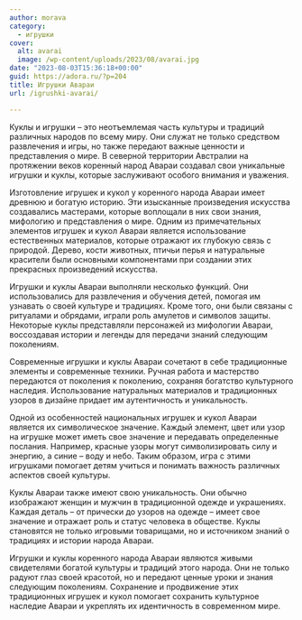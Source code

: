 ```yaml
---
author: morava
category:
  - игрушки
cover:
  alt: avarai
  image: /wp-content/uploads/2023/08/avarai.jpg
date: "2023-08-03T15:36:18+00:00"
guid: https://adora.ru/?p=204
title: Игрушки Авараи
url: /igrushki-avarai/

---
```

Куклы и игрушки – это неотъемлемая часть культуры и традиций различных народов по всему миру. Они служат не только средством развлечения и игры, но также передают важные ценности и представления о мире. В северной территории Австралии на протяжении веков коренный народ Авараи создавал свои уникальные игрушки и куклы, которые заслуживают особого внимания и уважения.

Изготовление игрушек и кукол у коренного народа Авараи имеет древнюю и богатую историю. Эти изысканные произведения искусства создавались мастерами, которые воплощали в них свои знания, мифологию и представления о мире. Одним из примечательных элементов игрушек и кукол Авараи является использование естественных материалов, которые отражают их глубокую связь с природой. Дерево, кости животных, птичьи перья и натуральные красители были основными компонентами при создании этих прекрасных произведений искусства.

Игрушки и куклы Авараи выполняли несколько функций. Они использовались для развлечения и обучения детей, помогая им узнавать о своей культуре и традициях. Кроме того, они были связаны с ритуалами и обрядами, играли роль амулетов и символов защиты. Некоторые куклы представляли персонажей из мифологии Авараи, воссоздавая истории и легенды для передачи знаний следующим поколениям.

Современные игрушки и куклы Авараи сочетают в себе традиционные элементы и современные техники. Ручная работа и мастерство передаются от поколения к поколению, сохраняя богатство культурного наследия. Использование натуральных материалов и традиционных узоров в дизайне придает им аутентичность и уникальность.

Одной из особенностей национальных игрушек и кукол Авараи является их символическое значение. Каждый элемент, цвет или узор на игрушке может иметь свое значение и передавать определенные послания. Например, красные узоры могут символизировать силу и энергию, а синие – воду и небо. Таким образом, игра с этими игрушками помогает детям учиться и понимать важность различных аспектов своей культуры.

Куклы Авараи также имеют свою уникальность. Они обычно изображают женщин и мужчин в традиционной одежде и украшениях. Каждая деталь – от прически до узоров на одежде – имеет свое значение и отражает роль и статус человека в обществе. Куклы становятся не только игровыми товарищами, но и источником знаний о традициях и истории народа Авараи.

Игрушки и куклы коренного народа Авараи являются живыми свидетелями богатой культуры и традиций этого народа. Они не только радуют глаз своей красотой, но и передают ценные уроки и знания следующим поколениям. Сохранение и продвижение этих традиционных игрушек и кукол помогает сохранить культурное наследие Авараи и укреплять их идентичность в современном мире.
